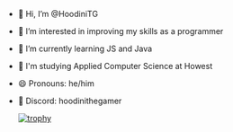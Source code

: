 - 👋 Hi, I’m @HoodiniTG
- 👀 I’m interested in improving my skills as a programmer
- 🌱 I’m currently learning JS and Java
- 🏫 I'm studying Applied Computer Science at Howest
- 😄 Pronouns: he/him
- 💬 Discord: hoodinithegamer

  [![trophy](https://github-profile-trophy.vercel.app/?username=HoodiniTG)](https://github.com/ryo-ma/github-profile-trophy)

<!---
HoodiniTG/HoodiniTG is a ✨ special ✨ repository because its `README.md` (this file) appears on your GitHub profile.
You can click the Preview link to take a look at your changes.
--->
